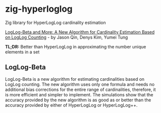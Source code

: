 # zig-hyperloglog
Zig library for HyperLogLog cardinality estimation

[LogLog-Beta and More: A New Algorithm for Cardinality Estimation Based on LogLog Counting](https://arxiv.org/pdf/1612.02284.pdf) -
by Jason Qin, Denys Kim, Yumei Tung

**TL;DR:**
Better than HyperLogLog in approximating the number unique elements in a set

## LogLog-Beta

LogLog-Beta is a new algorithm for estimating cardinalities based on LogLog counting. The new algorithm uses only one formula and needs no additional bias corrections for the entire range of cardinalities, therefore, it is more efficient and simpler to implement. The simulations show that the accuracy provided by the new algorithm is as good as or better than the accuracy provided by either of HyperLogLog or HyperLogLog++.
